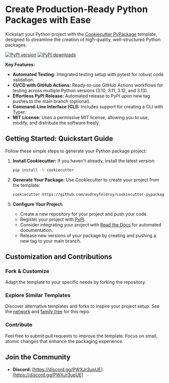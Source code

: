 # Create Production-Ready Python Packages with Ease

Kickstart your Python project with the [Cookiecutter PyPackage](https://github.com/audreyfeldroy/cookiecutter-pypackage/) template, designed to streamline the creation of high-quality, well-structured Python packages.

[![PyPI version](https://img.shields.io/pypi/v/cookiecutter-pypackage.svg)](https://pypi.python.org/pypi/cookiecutter-pypackage)
[![PyPI downloads](https://img.shields.io/pypi/dm/cookiecutter-pypackage.svg)](https://pypi.python.org/pypi/cookiecutter-pypackage)

**Key Features:**

*   **Automated Testing:** Integrated testing setup with pytest for robust code validation.
*   **CI/CD with GitHub Actions:** Ready-to-use GitHub Actions workflows for testing across multiple Python versions (3.10, 3.11, 3.12, and 3.13).
*   **Effortless PyPI Release:**  Automated release to PyPI upon new tag pushes to the main branch (optional).
*   **Command-Line Interface (CLI):**  Includes support for creating a CLI with Typer.
*   **MIT License:**  Uses a permissive MIT license, allowing you to use, modify, and distribute the software freely.

## Getting Started: Quickstart Guide

Follow these simple steps to generate your Python package project:

1.  **Install Cookiecutter:** If you haven't already, install the latest version:

    ```bash
    pip install -U cookiecutter
    ```

2.  **Generate Your Package:** Use Cookiecutter to create your project from the template:

    ```bash
    cookiecutter https://github.com/audreyfeldroy/cookiecutter-pypackage.git
    ```

3.  **Configure Your Project:**
    *   Create a new repository for your project and push your code.
    *   Register your project with [PyPI](https://packaging.python.org/tutorials/packaging-projects/#uploading-the-distribution-archives).
    *   Consider integrating your project with [Read the Docs](https://readthedocs.io/) for automated documentation.
    *   Release new versions of your package by creating and pushing a new tag to your main branch.

## Customization and Contributions

### Fork & Customize

Adapt the template to your specific needs by forking the repository.

### Explore Similar Templates

Discover alternative templates and forks to inspire your project setup.  See the [network](https://github.com/audreyfeldroy/cookiecutter-pypackage/network) and [family tree](https://github.com/audreyfeldroy/cookiecutter-pypackage/network/members) for this repo.

### Contribute

Feel free to submit pull requests to improve the template.  Focus on small, atomic changes that enhance the packaging experience.

## Join the Community

*   **Discord:** [https://discord.gg/PWXJr3upUE](https://discord.gg/PWXJr3upUE)